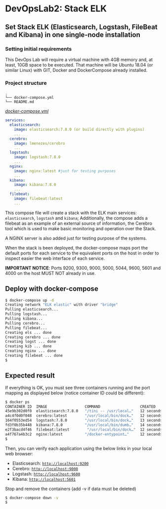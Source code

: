 # DevOpsLab2: Stack ELK

## Set Stack ELK (Elasticsearch, Logstash, FileBeat and Kibana) in one single-node installation

### Setting initial requirements

This DevOps Lab will require a virtual machine with 4GB memory and, at least, 10GB space to be executed.
That machine will be Ubuntu 18.04 (or similar Linux) with GIT, Docker and DockerCompose already installed.

### Project structure

```
.
└── docker-compose.yml
└── README.md
```

[_docker-compose.yml_](docker-compose.yml)

```yml
services:
  elasticsearch:
    image: elasticsearch:7.8.0 (or build directly with plugins)
    ...
  cerebro:
    image: lmenezes/cerebro
    ...
  logstash:
    image: logstash:7.8.0
    ...
  nginx:
    image: nginx:latest #just for testing purposes
    ...
  kibana:
    image: kibana:7.8.0
    ...
  filebeat:   
    image: filebeat:latest
    ...
```

This compose file will create a stack with the ELK main services: `elasticsearch`, `logstash` and `kibana`;
Additionally, the compose adds a filebeat as an example of an external source of information, the Cerebro tool which is used to make basic monitoring and operation over the Stack.

A NGINX server is also added just for testing purpose of the systems.

When the stack is been deployed, the docker-compose maps port the default ports for each service to the equivalent ports on the host in order to inspect easier the web interface of each service.

**IMPORTANT NOTICE**: Ports 9200, 9300, 9000, 5000, 5044, 9600, 5601 and 4000 on the host MUST NOT already in use.

## Deploy with docker-compose

```bash
$ docker-compose up -d
Creating network "ELK elastic" with driver "bridge"
Pulling elasticsearch...
Pulling logstash...
Pulling kibana...
Pulling cerebro...
Pulling filebeat...
Creating els ... done
Creating cerebro ... done
Creating logst ... done
Creating kib ... done
Creating nginx ... done
Creating filebeat ... done
$
```

## Expected result

If everything is OK, you must see three containers running and the port mapping as displayed below (notice container ID could be different):

```bash
$ docker ps
CONTAINER ID  IMAGE                 COMMAND                  CREATED         STATUS                 PORTS                                               NAMES
45e9b302d0f0  elasticsearch:7.8.0   "/tini -- /usr/local…"   12 seconds ago  Up 2 seconds (healthy) 0.0.0.0:47321->9200/tcp, 0.0.0.0:49156->9300/tcp    els
a4c4f0d0f048  cerebro:latest        "/usr/local/bin/dock…"   12 seconds ago  Up 2 seconds           0.0.0.0:9000->9000/tcp                              cerebro
164f0553ed54  logstash:7.8.0        "/usr/local/bin/dock…"   13 seconds ago  Up 1 seconds           0.0.0.0:5000->5000/tcp, 0.0.0.0:5044->5044/tcp, 0.0.0.0:9600->9600/tcp, 0.0.0.0:5000->5000/udp   logst
fd3f0b35b448  kibana:7.8.0          "/usr/local/bin/dumb…"   14 seconds ago  Up 2 seconds           0.0.0.0:5601->5601/tcp                               kib
e2f3bacd4f46  filebeat:latest        "/usr/local/bin/dock…"  12 seconds ago  Up 1 seconds           0.0.0.0:                                             filebeat
a4f767a4b3c2  nginx:latest          "/docker-entypoint…"     12 seconds ago  Up 1 seconds           0.0.0.0:4000->4000/tcp                               nginx
$ 
```

Then, you can verify each application using the below links in your local web browser:

* Elasticsearch: [`http://localhost:9200`](http://localhost:9200)
* Cerebro: [`http://localhost:9000`](http://localhost:9000)
* Logstash: [`http://localhost:9600`](http://localhost:9600)
* Kibana: [`http://localhost:5601`](http://localhost:5601)

Stop and remove the containers (add -v if data must be deleted)

```bash
$ docker-compose down -v
$
```
